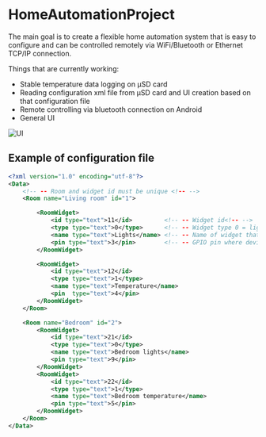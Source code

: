 # HomeAutomationProject

The main goal is to create a flexible home automation system that is easy to configure and can be controlled remotely via WiFi/Bluetooth or Ethernet TCP/IP connection. 

Things that are currently working:

- Stable temperature data logging on µSD card
- Reading configuration xml file from µSD card and UI creation based on that configuration file
- Remote controlling via bluetooth connection on Android
- General UI

![UI](https://github.com/Velli20/HomeAutomationProject/blob/master/UI%20pictures/STM32F746G-DISCO_MENU.jpg?raw=true)

## Example of configuration file

```XML
<?xml version="1.0" encoding="utf-8"?>
<Data>
    <!-- -- Room and widget id must be unique <!-- -->
    <Room name="Living room" id="1">

        <RoomWidget>
            <id type="text">11</id>         <!-- -- Widget id<!-- -->
            <type type="text">0</type>      <!-- -- Widget type 0 = lights 1 = temperature controller 2 = door lock <!-- -->
            <name type="text">Lights</name> <!-- -- Name of widget that will be displayed in UI <!-- -->
            <pin type="text">3</pin>        <!-- -- GPIO pin where device is connected on board <!-- -->
        </RoomWidget>

        <RoomWidget>
            <id type="text">12</id>
            <type type="text">1</type>
            <name type="text">Temperature</name>
            <pin  type="text">4</pin>
        </RoomWidget>
    </Room>

    <Room name="Bedroom" id="2">
        <RoomWidget>
            <id type="text">21</id>
            <type type="text">0</type>
            <name type="text">Bedroom lights</name>
            <pin type="text">9</pin>
        </RoomWidget>
        <RoomWidget>
            <id type="text">22</id>
            <type type="text">1</type>
            <name type="text">Bedroom temperature</name>
            <pin type="text">5</pin>
        </RoomWidget>
    </Room>
</Data>
```

